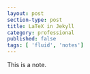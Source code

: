 ```yaml
---
layout: post
section-type: post
title: LaTeX in Jekyll
category: professional
published: false
tags: [ 'fluid', 'notes']
---
```

This is a note. 
